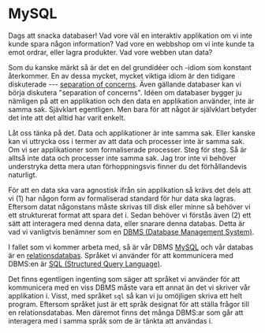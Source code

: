 # MySQL

Dags att snacka databaser! Vad vore väl en interaktiv applikation om vi inte kunde spara någon information? Vad vore en webbshop om vi inte kunde ta emot ordrar, eller lagra produkter. Vad vore webben utan data?

Som du kanske märkt så är det en del grundidéer och -idiom som konstant återkommer. En av dessa mycket, mycket viktiga idiom är den tidigare diskuterade --- [separation of concerns][0]. Även gällande databaser kan vi börja diskutera "separation of concerns". Idéen om databaser bygger ju nämligen på att en applikation och den data en applikation använder, inte är samma sak. Sjävklart egentligen. Men bara för att något är självklart betyder det inte att det alltid har varit enkelt.

Låt oss tänka på det. Data och applikationer är inte samma sak. Eller kanske kan vi uttrycka oss i termer av att data och processer inte är samma sak. Om vi ser applikationer som formaliserade processer. Steg för steg. Så är alltså inte data och processer inte samma sak. Jag tror inte vi behöver understryka detta mera utan förhoppningsvis finner du det förhållandevis naturligt.

För att en data ska vara agnostisk ifrån sin applikation så krävs det dels att vi (1) har någon form av formaliserad standard för hur data ska lagras. Eftersom datat någonstans måste skrivas till disk eller minne så behöver vi ett strukturerat format att spara det i. Sedan behöver vi förstås även (2) ett sätt att interagera med denna data, eller snarare denna databas. Detta är vad vi vanligtvis benämner som en [DBMS (Database Management System)][1].

I fallet som vi kommer arbeta med, så är vår DBMS [MySQL][2] och vår databas är en [relationsdatabas][3]. Språket vi använder för att kommunicera med DBMS:en är [SQL (Structured Query Language)][4].

Det finns egentligen ingenting som säger att språket vi använder för att kommunicera med en viss DBMS måste vara ett annat än det vi skriver vår applikation i. Visst, med språket `sql` så kan vi ju omöjligen skriva ett helt program. Eftersom språket just är ett språk designat för att ställa frågor till en relationsdatabas. Men däremot finns det många DBMS:ar som går att interagera med i samma språk som de är tänkta att användas i.

[0]: http://en.wikipedia.org/wiki/Separation_of_concerns
[1]: http://en.wikipedia.org/wiki/Database
[2]: http://en.wikipedia.org/wiki/MySQL
[3]: http://en.wikipedia.org/wiki/Relational_database_management_system
[4]: http://en.wikipedia.org/wiki/SQL

